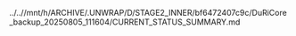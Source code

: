 ../..//mnt/h/ARCHIVE/.UNWRAP/D/STAGE2_INNER/bf6472407c9c/DuRiCore_backup_20250805_111604/CURRENT_STATUS_SUMMARY.md